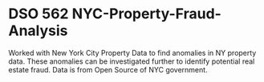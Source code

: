 # DSO 562 NYC-Property-Fraud-Analysis
Worked with New York City Property Data to find anomalies in NY property data. These anomalies can be investigated further to identify potential real estate fraud. Data is from Open Source of NYC government. 
